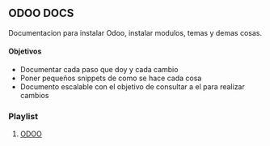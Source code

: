 ## ODOO DOCS

Documentacion para instalar Odoo, instalar modulos, temas y demas cosas.

#### Objetivos
* Documentar cada paso que doy y cada cambio
* Poner pequeños snippets de como se hace cada cosa
* Documento escalable con el objetivo de consultar a el para realizar cambios

### Playlist
1. [ODOO](https://www.youtube.com/playlist?list=PL1rI-YgjJRKoZ-1t6j3BgFwZ9KxRLFvsI)
